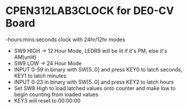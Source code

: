 # CPEN312LAB3CLOCK for DE0-CV Board
-hours:mins:seconds clock with 24hr/12hr modes
- SW9 HIGH -> 12 Hour Mode, LEDR9 will be lit if it's PM, else it's AM(unlit)
- SW9 LOW -> 24 Hour Mode
- INPUT 0-59 in binary with SW[5..0]  and press KEY0 to latch seconds, KEY1 to latch minutes
- INPUT 0-23 in binary with SW[5..0] and press KEY2 to latch hours
- Set SW8 High to load latched values onto counter and make low to begin counting from loaded values
- KEY3 will reset to 00:00:00
